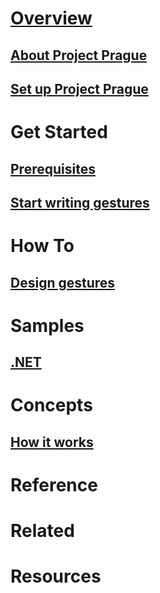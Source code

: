 # [Overview](overview.md)
## [About Project Prague](overview-about-project-prague.md)
## [Set up Project Prague](overview-set-up-project-prague.md)
# Get Started
## [Prerequisites](get-started-prerequisites.md)
## [Start writing gestures](get-started-writing-gestures.md)
# How To
## [Design gestures](how-to-design-gesturs.md)
# Samples
## [.NET](samples-repository.md)
# Concepts
## [How it works](concepts-how-gestures-work.md)
# Reference
<!--## [.NET](/dotnet/api/?view=botbuilder-3.8)-->
# Related
# Resources
